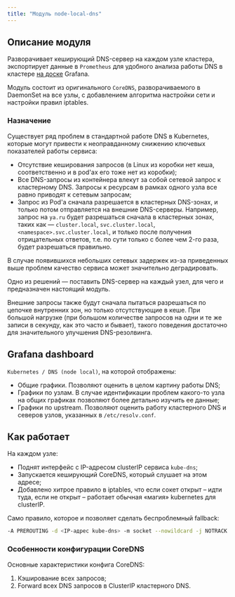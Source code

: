 ```yaml
---
title: "Модуль node-local-dns"
---
```


## Описание модуля

Разворачивает кеширующий DNS-сервер на каждом узле кластера, экспортирует данные в `Prometheus` для удобного анализа работы DNS в кластере [на доске](#grafana-dashboard) Grafana.

Модуль состоит из оригинального `CoreDNS`, разворачиваемого в DaemonSet на все узлы, с добавлением алгоритма настройки сети и настройки правил iptables.

### Назначение

Существует ряд проблем в стандартной работе DNS в Kubernetes, которые могут привести к неоправданному снижению ключевых показателей работы сервиса:
- Отсутствие кеширования запросов (в Linux из коробки нет кеша, соответственно и в pod'ах его тоже нет из коробки);
- Все DNS-запросы из контейнера влекут за собой сетевой запрос к кластерному DNS. Запросы к ресурсам в рамках одного узла все равно приводят к сетевым запросам;
- Запрос из Pod'а сначала разрешается в кластерных DNS-зонах, и только потом отправляется на внешние DNS-серверы. Например, запрос на `ya.ru` будет разрешаться сначала в кластерных зонах, таких как — `cluster.local`, `svc.cluster.local`, `<namespace>.svc.cluster.local`, и только после получения отрицательных ответов, т.е. по сути только с более чем 2-го раза, будет разрешаться правильно.

В случае появившихся небольших сетевых задержек из-за приведенных выше проблем качество сервиса может значительно деградировать.

Одно из решений — поставить DNS-сервер на каждый узел, для чего и предназначен настоящий модуль.

Внешние запросы также будут сначала пытаться разрешаться по цепочке внутренних зон, но только отсутствующие в кеше. При большой нагрузке (при большом количестве запросов на одни и те же записи в секунду, как это часто и бывает), такого поведения достаточно для значительного улучшения DNS-резолвинга.

## Grafana dashboard

`Kubernetes / DNS (node local)`, на которой отображены:
- Общие графики. Позволяют оценить в целом картину работы DNS;
- Графики по узлам. В случае идентификации проблем какого-то узла на общих графиках позволяют более детально изучить ее данные;
- Графики по upstream. Позволяют оценить работу кластерного DNS и северов узлов, указанных в `/etc/resolv.conf`.

## Как работает

На каждом узле:
- Поднят интерфейс с IP-адресом clusterIP сервиса `kube-dns`;
- Запускается кеширующий CoreDNS, который слушает на этом адресе;
- Добавлено хитрое правило в iptables, что если сокет открыт – идти туда, если не открыт – работает обычная «магия» kubernetes для clusterIP.

Само правило, которое и позволяет сделать беспроблемный fallback:
```bash
-A PREROUTING -d <IP-адрес kube-dns> -m socket --nowildcard -j NOTRACK
```

### Особенности конфигурации CoreDNS

Основные характеристики конфига CoreDNS:
1. Кэширование всех запросов;
1. Forward всех DNS запросов в ClusterIP кластерного DNS.
